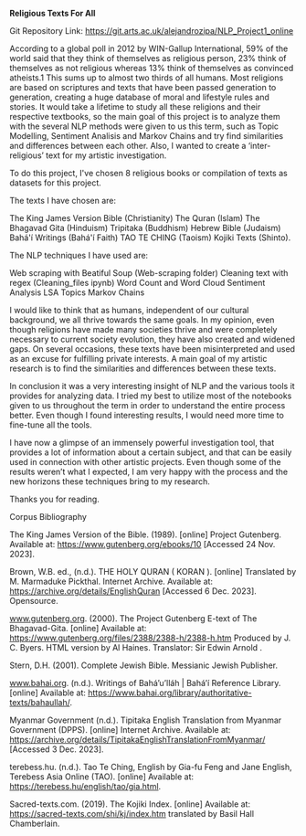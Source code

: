 **Religious Texts For All**

Git Repository Link: https://git.arts.ac.uk/alejandrozipa/NLP_Project1_online


According to a global poll in 2012 by WIN-Gallup International, 59% of the world said that they think of themselves as religious person, 23% think of themselves as not religious whereas 13% think of themselves as convinced atheists.1 This sums up to almost two thirds of all humans. Most religions are based on scriptures and texts that have been passed generation to generation, creating a huge database of moral and lifestyle rules and stories. It would take a lifetime to study all these religions and their respective textbooks, so the main goal of this project is to analyze them with the several NLP methods were given to us this term, such as Topic Modelling, Sentiment Analisis and Markov Chains and try find similarities and differences between each other. Also, I wanted to create a ‘inter-religious’ text for my artistic investigation.

 To do this project, I've chosen 8 religious books or compilation of texts as datasets for this project.

 The texts I have chosen are:
  
 The King James Version Bible (Christianity)
 The Quran (Islam)
 The Bhagavad Gita (Hinduism)
 Tripitaka (Buddhism)
 Hebrew Bible (Judaism)
 Bahá'í Writings (Bahá'í Faith)
 TAO TE CHING (Taoism)
 Kojiki Texts (Shinto).

 The NLP techniques I have used are:

 Web scraping with Beatiful Soup (Web-scraping folder)
 Cleaning text with regex (Cleaning_files ipynb)
 Word Count and Word Cloud 
 Sentiment Analysis
 LSA Topics
 Markov Chains

 I would like to think that as humans, independent of our cultural background, we all thrive towards the same goals. In my opinion, even though religions have made many societies thrive and were completely necessary to current society evolution, they have also created and widened gaps. On several occasions, these texts have been misinterpreted and used as an excuse for fulfilling private interests.  A main goal of my artistic research is to find the similarities and differences between these texts.

 In conclusion it was a very interesting insight of NLP and the various tools it provides for analyzing data. I tried my best to utilize most of the notebooks given to us throughout the term in order to understand the entire process better. Even though I found interesting results, I would need more time to fine-tune all the tools.  

I have now a glimpse of an immensely powerful investigation tool, that provides a lot of information about a certain subject, and that can be easily used in connection with other artistic projects. Even though some of the results weren’t what I expected, I am very happy with the process and the new horizons these techniques bring to my research. 

 Thanks you for reading.





Corpus Bibliography

The King James Version of the Bible. (1989). [online] Project Gutenberg. Available at: https://www.gutenberg.org/ebooks/10 [Accessed 24 Nov. 2023]. 

Brown, W.B. ed., (n.d.). THE HOLY QURAN ( KORAN ). [online] Translated by M. Marmaduke Pickthal. Internet Archive. Available at: https://archive.org/details/EnglishQuran [Accessed 6 Dec. 2023]. Opensource. 

www.gutenberg.org. (2000). The Project Gutenberg E-text of The Bhagavad-Gita. [online] Available at: https://www.gutenberg.org/files/2388/2388-h/2388-h.htm Produced by J. C. Byers. HTML version by Al Haines. Translator: Sir Edwin Arnold . 


Stern, D.H. (2001). Complete Jewish Bible. Messianic Jewish Publisher. 

www.bahai.org. (n.d.). Writings of Bahá’u’lláh | Bahá’í Reference Library. [online] Available at: https://www.bahai.org/library/authoritative-texts/bahaullah/. 

 
Myanmar Government (n.d.). Tipitaka English Translation from Myanmar Government (DPPS). [online] Internet Archive. Available at: https://archive.org/details/TipitakaEnglishTranslationFromMyanmar/ [Accessed 3 Dec. 2023]. 

terebess.hu. (n.d.). Tao Te Ching, English by Gia-fu Feng and Jane English, Terebess Asia Online (TAO). [online] Available at: https://terebess.hu/english/tao/gia.html. 

Sacred-texts.com. (2019). The Kojiki Index. [online] Available at: https://sacred-texts.com/shi/kj/index.htm translated by Basil Hall Chamberlain. 

 
